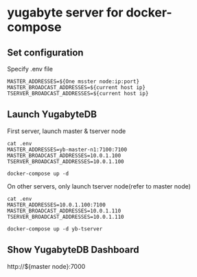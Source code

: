 # yugabyte server for docker-compose

## Set configuration

Specify .env file
```
MASTER_ADDRESSES=${One msster node:ip:port}
MASTER_BROADCAST_ADDRESSES=${current host ip}
TSERVER_BROADCAST_ADDRESSES=${current host ip}
```


## Launch YugabyteDB

First server, launch master & tserver node
```
cat .env
MASTER_ADDRESSES=yb-master-n1:7100:7100
MASTER_BROADCAST_ADDRESSES=10.0.1.100
TSERVER_BROADCAST_ADDRESSES=10.0.1.100
```

```
docker-compose up -d
```

On other servers, only launch tserver node(refer to master node)
```
cat .env
MASTER_ADDRESSES=10.0.1.100:7100
MASTER_BROADCAST_ADDRESSES=10.0.1.110
TSERVER_BROADCAST_ADDRESSES=10.0.1.110
```

```
docker-compose up -d yb-tserver
```

## Show YugabyteDB Dashboard

http://${master node}:7000
